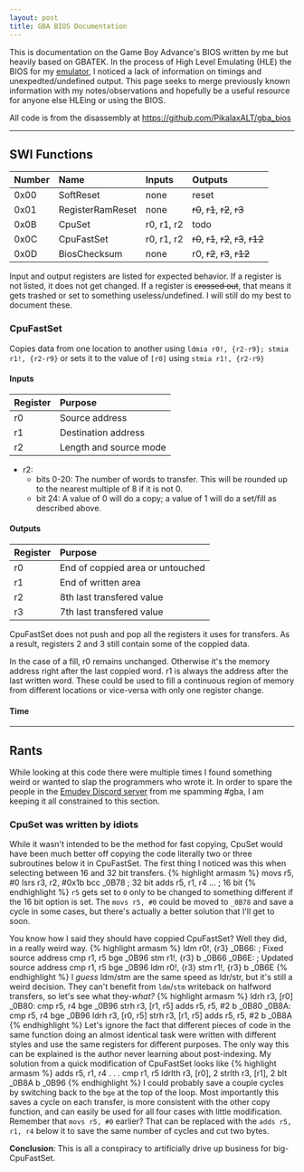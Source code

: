 ```yaml
---
layout: post
title: GBA BIOS Documentation
---
```


This is documentation on the Game Boy Advance's BIOS written by me but heavily based on GBATEK. In the process of High Level Emulating (HLE) the BIOS for my [emulator](https://github.com/KellanClark/ecnavdA-yoBemaG), I noticed a lack of information on timings and unexpedted/undefined output. This page seeks to merge previously known information with my notes/observations and hopefully be a useful resource for anyone else HLEing or using the BIOS.

All code is from the disassembly at <https://github.com/PikalaxALT/gba_bios>

---

## SWI Functions

Number | Name             | Inputs     | Outputs                       
:----- | :--------------- | :--------- | :-----------------------------
0x00   | SoftReset        | none       | reset                         
0x01   | RegisterRamReset | none       | ~~r0~~, ~~r1~~, ~~r2~~, ~~r3~~
0x0B   | CpuSet           | r0, r1, r2 | todo
0x0C   | CpuFastSet       | r0, r1, r2 | ~~r0~~, ~~r1~~, ~~r2~~, ~~r3~~, ~~r12~~
0x0D   | BiosChecksum     | none       | r0, ~~r2~~, ~~r3~~, ~~r12~~

Input and output registers are listed for expected behavior. If a register is not listed, it does not get changed. If a register is ~~crossed out~~, that means it gets trashed or set to something useless/undefined. I will still do my best to document these.

### CpuFastSet

Copies data from one location to another using `ldmia r0!, {r2-r9}; stmia r1!, {r2-r9}` or sets it to the value of `[r0]` using `stmia r1!, {r2-r9}`

#### Inputs
Register | Purpose
:------- | :------
r0       | Source address
r1       | Destination address
r2       | Length and source mode

- r2:
  - bits 0-20: The number of words to transfer. This will be rounded up to the nearest multiple of 8 if it is not 0.
  - bit 24: A value of 0 will do a copy; a value of 1 will do a set/fill as described above.

#### Outputs
Register | Purpose
:------- | :------
r0       | End of coppied area or untouched
r1       | End of written area
r2       | 8th last transfered value
r3       | 7th last transfered value

CpuFastSet does not push and pop all the registers it uses for transfers. As a result, registers 2 and 3 still contain some of the coppied data.

In the case of a fill, r0 remains unchanged. Otherwise it's the memory address right after the last coppied word. r1 is always the address after the last written word. These could be used to fill a continuous region of memory from different locations or vice-versa with only one register change.

#### Time

---

## Rants
While looking at this code there were multiple times I found something weird or wanted to slap the programmers who wrote it. In order to spare the people in the [Emudev Discord server](https://discord.gg/dkmJAes) from me spamming #gba, I am keeping it all constrained to this section.

### CpuSet was written by idiots
While it wasn't intended to be the method for fast copying, CpuSet would have been much better off copying the code literally two or three subroutines below it in CpuFastSet. The first thing I noticed was this when selecting between 16 and 32 bit transfers.
{% highlight armasm %}
movs r5, #0
lsrs r3, r2, #0x1b
bcc _0B78 ; 32 bit
adds r5, r1, r4
... ; 16 bit
{% endhighlight %}
`r5` gets set to `0` only to be changed to something different if the 16 bit option is set. The `movs r5, #0` could be moved to `_0B78` and save a cycle in some cases, but there's actually a better solution that I'll get to soon.

You know how I said they should have coppied CpuFastSet? Well they did, in a really weird way.
{% highlight armasm %}
	ldm r0!, {r3}
_0B66: ; Fixed source address
  cmp r1, r5
	bge _0B96
	stm r1!, {r3}
	b _0B66
_0B6E: ; Updated source address
	cmp r1, r5
	bge _0B96
	ldm r0!, {r3}
	stm r1!, {r3}
	b _0B6E
{% endhighlight %}
I *guess* ldm/stm are the same speed as ldr/str, but it's still a weird decision. They can't benefit from `ldm`/`stm` writeback on halfword transfers, so let's see what they-*what?*
{% highlight armasm %}
	ldrh r3, [r0]
_0B80:
	cmp r5, r4
	bge _0B96
	strh r3, [r1, r5]
	adds r5, r5, #2
	b _0B80
_0B8A:
	cmp r5, r4
	bge _0B96
	ldrh r3, [r0, r5]
	strh r3, [r1, r5]
	adds r5, r5, #2
	b _0B8A
{% endhighlight %}
Let's ignore the fact that different pieces of code in the same function doing an almost identical task were written with different styles and use the same registers for different purposes. The only way this can be explained is the author never learning about post-indexing. My solution from a quick modification of CpuFastSet looks like
{% highlight armasm %}
    adds r5, r1, r4
. . .
    cmp r1, r5
    ldrlth r3, [r0], 2
    strlth r3, [r1], 2
    blt _0B8A
    b _0B96
{% endhighlight %}
I could probably save a couple cycles by switching back to the `bge` at the top of the loop. Most importantly this saves a cycle on each transfer, is more consistent with the other copy function, and can easily be used for all four cases with little modification. Remember that `movs r5, #0` earlier? That can be replaced with the `adds r5, r1, r4` below it to save the same number of cycles and cut two bytes.

**Conclusion**: This is all a conspiracy to artificially drive up business for big-CpuFastSet.
